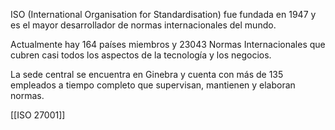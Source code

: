 ISO (International Organisation for Standardisation) fue fundada en 1947 y es el mayor desarrollador de normas internacionales del mundo.

Actualmente hay 164 países miembros y 23043 Normas Internacionales que cubren casi todos los aspectos de la tecnología y los negocios.

La sede central se encuentra en Ginebra y cuenta con más de 135 empleados a tiempo completo que supervisan, mantienen y elaboran normas.

[[ISO 27001]]